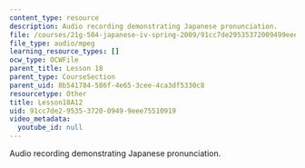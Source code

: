 ```yaml
---
content_type: resource
description: Audio recording demonstrating Japanese pronunciation.
file: /courses/21g-504-japanese-iv-spring-2009/91cc7de29535372009499eee75510919_Lesson18A12.mp3
file_type: audio/mpeg
learning_resource_types: []
ocw_type: OCWFile
parent_title: Lesson 18
parent_type: CourseSection
parent_uid: 8b541784-586f-4e65-3cee-4ca3df5330c8
resourcetype: Other
title: Lesson18A12
uid: 91cc7de2-9535-3720-0949-9eee75510919
video_metadata:
  youtube_id: null
---
```

Audio recording demonstrating Japanese pronunciation.